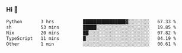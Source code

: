 ### Hi 👋

<!--START_SECTION:waka-->

```txt
Python       3 hrs           ████████████████▓░░░░░░░░   67.33 %
sh           53 mins         █████░░░░░░░░░░░░░░░░░░░░   19.85 %
Nix          20 mins         ██░░░░░░░░░░░░░░░░░░░░░░░   07.82 %
TypeScript   11 mins         █░░░░░░░░░░░░░░░░░░░░░░░░   04.19 %
Other        1 min           ░░░░░░░░░░░░░░░░░░░░░░░░░   00.61 %
```

<!--END_SECTION:waka-->
